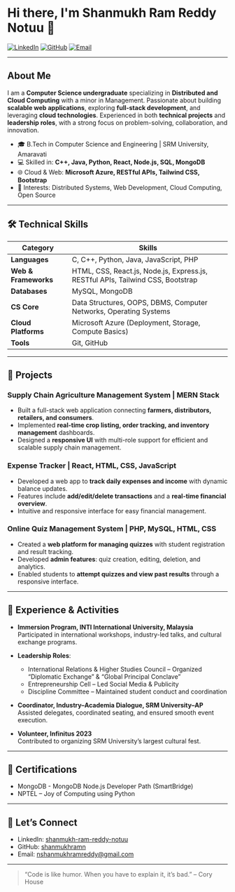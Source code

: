 # Hi there, I'm Shanmukh Ram Reddy Notuu 👋

[![LinkedIn](https://img.shields.io/badge/LinkedIn-0A66C2?style=flat-square&logo=linkedin&logoColor=white)](https://linkedin.com/in/shanmukh-ram-reddy-notuu-439726258)
[![GitHub](https://img.shields.io/badge/GitHub-181717?style=flat-square&logo=github&logoColor=white)](https://github.com/shanmukhramn)
[![Email](https://img.shields.io/badge/Email-nshanmukhramreddy@gmail.com-c14438?style=flat-square&logo=gmail&logoColor=white)](mailto:nshanmukhramreddy@gmail.com)

---

## About Me

I am a **Computer Science undergraduate** specializing in **Distributed and Cloud Computing** with a minor in Management. Passionate about building **scalable web applications**, exploring **full-stack development**, and leveraging **cloud technologies**. Experienced in both **technical projects** and **leadership roles**, with a strong focus on problem-solving, collaboration, and innovation.

- 🎓 B.Tech in Computer Science and Engineering | SRM University, Amaravati
- 💻 Skilled in: **C++, Java, Python, React, Node.js, SQL, MongoDB**
- 🌐 Cloud & Web: **Microsoft Azure, RESTful APIs, Tailwind CSS, Bootstrap**
- 🚀 Interests: Distributed Systems, Web Development, Cloud Computing, Open Source

---

## 🛠️ Technical Skills

| Category | Skills |
|----------|-------|
| **Languages** | C, C++, Python, Java, JavaScript, PHP |
| **Web & Frameworks** | HTML, CSS, React.js, Node.js, Express.js, RESTful APIs, Tailwind CSS, Bootstrap |
| **Databases** | MySQL, MongoDB |
| **CS Core** | Data Structures, OOPS, DBMS, Computer Networks, Operating Systems |
| **Cloud Platforms** | Microsoft Azure (Deployment, Storage, Compute Basics) |
| **Tools** | Git, GitHub |

---

## 💼 Projects

### Supply Chain Agriculture Management System | MERN Stack
- Built a full-stack web application connecting **farmers, distributors, retailers, and consumers**.
- Implemented **real-time crop listing, order tracking, and inventory management** dashboards.
- Designed a **responsive UI** with multi-role support for efficient and scalable supply chain management.

### Expense Tracker | React, HTML, CSS, JavaScript
- Developed a web app to **track daily expenses and income** with dynamic balance updates.
- Features include **add/edit/delete transactions** and a **real-time financial overview**.
- Intuitive and responsive interface for easy financial management.

### Online Quiz Management System | PHP, MySQL, HTML, CSS
- Created a **web platform for managing quizzes** with student registration and result tracking.
- Developed **admin features**: quiz creation, editing, deletion, and analytics.
- Enabled students to **attempt quizzes and view past results** through a responsive interface.

---

## 🌟 Experience & Activities

- **Immersion Program, INTI International University, Malaysia**  
  Participated in international workshops, industry-led talks, and cultural exchange programs.
  
- **Leadership Roles**:  
  - International Relations & Higher Studies Council – Organized “Diplomatic Exchange” & “Global Principal Conclave”  
  - Entrepreneurship Cell – Led Social Media & Publicity  
  - Discipline Committee – Maintained student conduct and coordination

- **Coordinator, Industry–Academia Dialogue, SRM University–AP**  
  Assisted delegates, coordinated seating, and ensured smooth event execution.

- **Volunteer, Infinitus 2023**  
  Contributed to organizing SRM University’s largest cultural fest.

---

## 📜 Certifications

- MongoDB - MongoDB Node.js Developer Path (SmartBridge)  
- NPTEL – Joy of Computing using Python

---

## 🤝 Let’s Connect

- LinkedIn: [shanmukh-ram-reddy-notuu](https://linkedin.com/in/shanmukh-ram-reddy-notuu-439726258)  
- GitHub: [shanmukhramn](https://github.com/shanmukhramn)  
- Email: nshanmukhramreddy@gmail.com  

---

> “Code is like humor. When you have to explain it, it’s bad.” – Cory House
